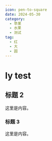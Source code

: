 ```yaml
---
icon: pen-to-square
date: 2024-05-30
category:
  - 苹果
  - 水果
  - 测试
tag:
  - 红
  - 大
  - 圆
---
```


# ly test

## 标题 2

这里是内容。

### 标题 3

这里是内容。
